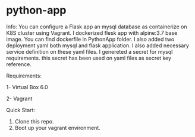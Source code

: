 # python-app

Info:
You can configure a Flask app an mysql database as containerize on K8S cluster using Vagrant.
I dockerized flesk app with alpine:3.7 base image. You can find dockerfile in PythonApp folder.
I also added two deployment yaml both mysql and flask application. I also added necessary service definition on these yaml files.
I genereted a secret for mysql requirements. this secret has been used on yaml files as secret key reference.

Requirements:

1- Virtual Box 6.0

2- Vagrant


Quick Start:

1. Clone this repo.
2. Boot up your vagrant environment.

